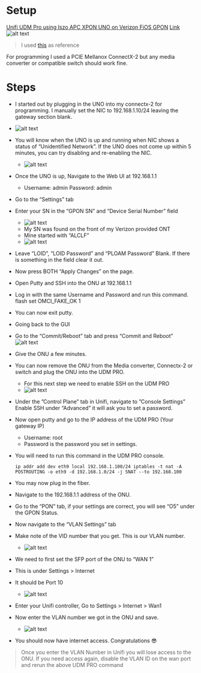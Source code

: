 # Setup
[Unifi UDM Pro using Iszo APC XPON UNO on Verizon FiOS GPON](https://www.amazon.com/iszo-Support-Modify-Network-Converter/dp/B0BZPZNKJ6) 
[Link](https://www.amazon.com/iszo-Support-Modify-Network-Converter/dp/B0BZPZNKJ6 )
![alt text](<UDM PRO ONU-2.png>)
> I used [this](https://hack-gpon.org/ont-odi-realtek-dfp-34x-2c2/) as reference

For programming I used a PCIE Mellanox ConnectX-2 but any media converter or compatible switch should work fine. 

# Steps
- I started out by plugging in the UNO into my connectx-2 for programming. I manually set the NIC to 192.168.1.10/24 leaving the gateway section blank. 
- ![alt text](<0.jpg>)

- You will know when the UNO is up and running when NIC shows a status of “Unidentified Network”. If the UNO does not come up within 5 minutes, you can try disabling and re-enabling the NIC.
    - ![alt text](image.png)
- Once the UNO is up, Navigate to the Web UI at 192.168.1.1
    - Username: admin Password: admin
- Go to the “Settings” tab
- Enter your SN in the “GPON SN” and “Device Serial Number” field
    - ![alt text](image-1.png)
    - My SN was found on the front of my Verizon provided ONT
    - Mine started with “ALCLF”
    - ![alt text](image-2.png)
- Leave “LOID”, “LOID Password” and “PLOAM Password” Blank. If there is something in the field clear it out.
- Now press BOTH “Apply Changes” on the page.
- Open Putty and SSH into the ONU at 192.168.1.1
- Log in with the same Username and Password and run this command.
flash set OMCI_FAKE_OK 1
- You can now exit putty.
- Going back to the GUI 
- Go to the “Commit/Reboot” tab and press “Commit and Reboot”
![alt text](image-3.png)
- Give the ONU a few minutes.
- You can now remove the ONU from the Media converter, Connectx-2 or switch and plug the ONU into the UDM PRO.








    - For this next step we need to enable SSH on the UDM PRO
    - ![alt text](image-4.png)
- Under the ”Control Plane” tab in Unifi, navigate to ”Console Settings”
Enable SSH under “Advanced” it will ask you to set a password.
- Now open putty and go to the IP address of the UDM PRO (Your gateway IP)
    - Username: root 
    - Password is the password you set in settings.


- You will need to run this command in the UDM PRO console.
    ```
    ip addr add dev eth9 local 192.168.1.100/24 iptables -t nat -A POSTROUTING -o eth9 -d 192.168.1.0/24 -j SNAT --to 192.168.100
    ```
- You may now plug in the fiber.
- Navigate to the 192.168.1.1 address of the ONU.
- Go to the “PON” tab, if your settings are correct, you will see “O5” under the GPON Status.

- Now navigate to the “VLAN Settings” tab
- Make note of the VID number that you get. This is our VLAN number.
    - ![alt text](image-5.png)
- We need to first set the SFP port of the ONU to “WAN 1” 
- This is under Settings > Internet 
- It should be Port 10
    - ![alt text](image-6.png)

- Enter your Unifi controller, Go to Settings > Internet > Wan1 
- Now enter the VLAN number we got in the ONU and save.
    - ![alt text](image-7.png)
- You should now have internet access. Congratulations 😎

> Once you enter the VLAN Number in Unifi you will lose access to the ONU.
If you need access again, disable the VLAN ID on the wan port and rerun the above UDM PRO command 
